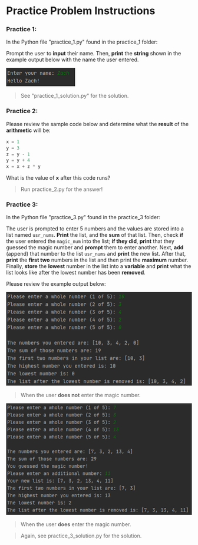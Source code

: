 # Practice Problem Instructions
### Practice 1:
In the Python file "practice_1.py" found in the practice_1 folder:

Prompt the user to **input** their name. Then, **print** the **string** shown in the example output below with the name the user entered.

![Practice_1 Program Output](https://github.com/zpotts-cnu/cpsc_140_tutoring/blob/721c57aa028e5b3ff2be1c3618f15a8e67e60d19/output_1.png)
> See "practice_1_solution.py" for the solution.
### Practice 2:
Please review the sample code below and determine what the **result** of the **arithmetic** will be:

```python
x = 1
y = 3
z = y - 1
y = y + 4
x = x + z * y
```
What is the value of **x** after this code runs?
> Run practice_2.py for the answer!
### Practice 3:
In the Python file "practice_3.py" found in the practice_3 folder:

The user is prompted to enter 5 numbers and the values are stored into a list named `usr_nums`. 
**Print** the list, and the **sum** of that list. Then, check **if** the user entered the `magic_num` into the list; **if they did**, **print** that they guessed the magic number and **prompt** them to enter another. 
Next, **add** (append) that number to the list `usr_nums` and **print** the new list. 
After that, **print** the **first two** numbers in the list and then print the **maximum** number.
Finally, **store** the **lowest** number in the list into a **variable** and **print** what the list looks like after the lowest number has been **removed**.

Please review the example output below:

![Practice 3 Program Output Base](https://github.com/zpotts-cnu/cpsc_140_tutoring/blob/33b7be78fe79579a6875bfc2ed3de8b99931276f/output_2.png)
> When the user **does not** enter the magic number.

![Practice 3 Program Output Special Case](https://github.com/zpotts-cnu/cpsc_140_tutoring/blob/33b7be78fe79579a6875bfc2ed3de8b99931276f/output_3.png)
> When the user **does** enter the magic number.

> Again, see practice_3_solution.py for the solution.
